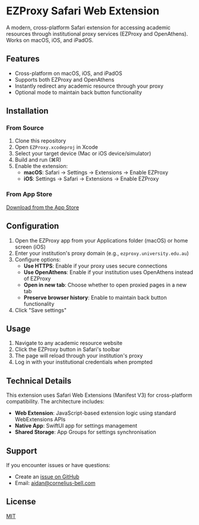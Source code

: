 # EZProxy Safari Web Extension

A modern, cross-platform Safari extension for accessing academic resources through institutional proxy services (EZProxy and OpenAthens). Works on macOS, iOS, and iPadOS.

## Features

- Cross-platform on macOS, iOS, and iPadOS
- Supports both EZProxy and OpenAthens
- Instantly redirect any academic resource through your proxy
- Optional mode to maintain back button functionality

## Installation

### From Source

1. Clone this repository
2. Open `EZProxy.xcodeproj` in Xcode
3. Select your target device (Mac or iOS device/simulator)
4. Build and run (⌘R)
5. Enable the extension:
   - **macOS**: Safari → Settings → Extensions → Enable EZProxy
   - **iOS**: Settings → Safari → Extensions → Enable EZProxy

### From App Store

[Download from the App Store](https://apps.apple.com/au/app/ezproxy-for-safari/id1542011791?mt=12)

## Configuration

1. Open the EZProxy app from your Applications folder (macOS) or home screen (iOS)
2. Enter your institution's proxy domain (e.g., `ezproxy.university.edu.au`)
3. Configure options:
   - **Use HTTPS**: Enable if your proxy uses secure connections
   - **Use OpenAthens**: Enable if your institution uses OpenAthens instead of EZProxy
   - **Open in new tab**: Choose whether to open proxied pages in a new tab
   - **Preserve browser history**: Enable to maintain back button functionality
4. Click "Save settings"

## Usage

1. Navigate to any academic resource website
2. Click the EZProxy button in Safari's toolbar
3. The page will reload through your institution's proxy
4. Log in with your institutional credentials when prompted

## Technical Details

This extension uses Safari Web Extensions (Manifest V3) for cross-platform compatibility. The architecture includes:

- **Web Extension**: JavaScript-based extension logic using standard WebExtensions APIs
- **Native App**: SwiftUI app for settings management
- **Shared Storage**: App Groups for settings synchronisation

## Support

If you encounter issues or have questions:

- Create an [issue on GitHub](https://github.com/aidancornelius/EZProxy-Safari-App-Extension/issues)
- Email: aidan@cornelius-bell.com

## License

[MIT](https://github.com/aidancornelius/EZProxy-Safari-App-Extension/blob/master/LICENSE)
